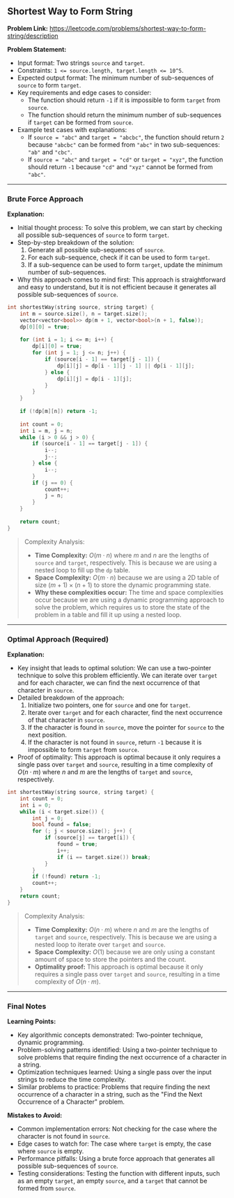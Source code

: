 ## Shortest Way to Form String

**Problem Link:** https://leetcode.com/problems/shortest-way-to-form-string/description

**Problem Statement:**
- Input format: Two strings `source` and `target`.
- Constraints: `1 <= source.length, target.length <= 10^5`.
- Expected output format: The minimum number of sub-sequences of `source` to form `target`.
- Key requirements and edge cases to consider: 
  - The function should return `-1` if it is impossible to form `target` from `source`.
  - The function should return the minimum number of sub-sequences if `target` can be formed from `source`.
- Example test cases with explanations:
  - If `source = "abc"` and `target = "abcbc"`, the function should return `2` because `"abcbc"` can be formed from `"abc"` in two sub-sequences: `"ab"` and `"cbc"`.
  - If `source = "abc"` and `target = "cd"` or `target = "xyz"`, the function should return `-1` because `"cd"` and `"xyz"` cannot be formed from `"abc"`.

---

### Brute Force Approach

**Explanation:**
- Initial thought process: To solve this problem, we can start by checking all possible sub-sequences of `source` to form `target`.
- Step-by-step breakdown of the solution:
  1. Generate all possible sub-sequences of `source`.
  2. For each sub-sequence, check if it can be used to form `target`.
  3. If a sub-sequence can be used to form `target`, update the minimum number of sub-sequences.
- Why this approach comes to mind first: This approach is straightforward and easy to understand, but it is not efficient because it generates all possible sub-sequences of `source`.

```cpp
int shortestWay(string source, string target) {
    int m = source.size(), n = target.size();
    vector<vector<bool>> dp(m + 1, vector<bool>(n + 1, false));
    dp[0][0] = true;
    
    for (int i = 1; i <= m; i++) {
        dp[i][0] = true;
        for (int j = 1; j <= n; j++) {
            if (source[i - 1] == target[j - 1]) {
                dp[i][j] = dp[i - 1][j - 1] || dp[i - 1][j];
            } else {
                dp[i][j] = dp[i - 1][j];
            }
        }
    }
    
    if (!dp[m][n]) return -1;
    
    int count = 0;
    int i = m, j = n;
    while (i > 0 && j > 0) {
        if (source[i - 1] == target[j - 1]) {
            i--;
            j--;
        } else {
            i--;
        }
        if (j == 0) {
            count++;
            j = n;
        }
    }
    
    return count;
}
```

> Complexity Analysis:
> - **Time Complexity:** $O(m \cdot n)$ where $m$ and $n$ are the lengths of `source` and `target`, respectively. This is because we are using a nested loop to fill up the `dp` table.
> - **Space Complexity:** $O(m \cdot n)$ because we are using a 2D table of size $(m + 1) \times (n + 1)$ to store the dynamic programming state.
> - **Why these complexities occur:** The time and space complexities occur because we are using a dynamic programming approach to solve the problem, which requires us to store the state of the problem in a table and fill it up using a nested loop.

---

### Optimal Approach (Required)

**Explanation:**
- Key insight that leads to optimal solution: We can use a two-pointer technique to solve this problem efficiently. We can iterate over `target` and for each character, we can find the next occurrence of that character in `source`.
- Detailed breakdown of the approach:
  1. Initialize two pointers, one for `source` and one for `target`.
  2. Iterate over `target` and for each character, find the next occurrence of that character in `source`.
  3. If the character is found in `source`, move the pointer for `source` to the next position.
  4. If the character is not found in `source`, return `-1` because it is impossible to form `target` from `source`.
- Proof of optimality: This approach is optimal because it only requires a single pass over `target` and `source`, resulting in a time complexity of $O(n \cdot m)$ where $n$ and $m$ are the lengths of `target` and `source`, respectively.

```cpp
int shortestWay(string source, string target) {
    int count = 0;
    int i = 0;
    while (i < target.size()) {
        int j = 0;
        bool found = false;
        for (; j < source.size(); j++) {
            if (source[j] == target[i]) {
                found = true;
                i++;
                if (i == target.size()) break;
            }
        }
        if (!found) return -1;
        count++;
    }
    return count;
}
```

> Complexity Analysis:
> - **Time Complexity:** $O(n \cdot m)$ where $n$ and $m$ are the lengths of `target` and `source`, respectively. This is because we are using a nested loop to iterate over `target` and `source`.
> - **Space Complexity:** $O(1)$ because we are only using a constant amount of space to store the pointers and the count.
> - **Optimality proof:** This approach is optimal because it only requires a single pass over `target` and `source`, resulting in a time complexity of $O(n \cdot m)$.

---

### Final Notes

**Learning Points:**
- Key algorithmic concepts demonstrated: Two-pointer technique, dynamic programming.
- Problem-solving patterns identified: Using a two-pointer technique to solve problems that require finding the next occurrence of a character in a string.
- Optimization techniques learned: Using a single pass over the input strings to reduce the time complexity.
- Similar problems to practice: Problems that require finding the next occurrence of a character in a string, such as the "Find the Next Occurrence of a Character" problem.

**Mistakes to Avoid:**
- Common implementation errors: Not checking for the case where the character is not found in `source`.
- Edge cases to watch for: The case where `target` is empty, the case where `source` is empty.
- Performance pitfalls: Using a brute force approach that generates all possible sub-sequences of `source`.
- Testing considerations: Testing the function with different inputs, such as an empty `target`, an empty `source`, and a `target` that cannot be formed from `source`.